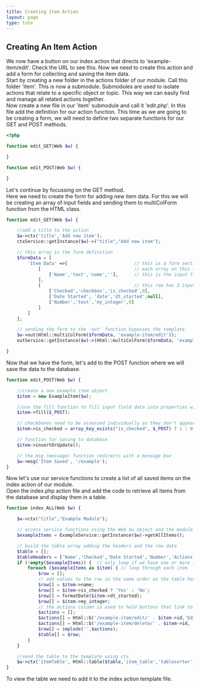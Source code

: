 ```yaml
---
title: Creating Item Action
layout: page
type: tute
---
```



## Creating An Item Action

We now have a button on our index action that directs to 'example-item/edit'. Check the URL to see this. Now we need to create this action and add a form for collecting and saving the item data. <br />
Start by creating a new folder in the actions folder of our module. Call this folder 'item'. This is now a submodule. Submodules are used to isolate actions that relate to a specific object or topic. This way we can easily find and manage all related actions together. <br />
Now create a new file in our 'item' submodule and call it 'edit.php'. In this file add the definition for our action function. This time as we are going to be creating a form, we will need to define two separate functions for our GET and POST methods.
```php
<?php

function edit_GET(Web $w) {

}

function edit_POST(Web $w) {

}
```
Let's continue by focussing on the GET method. <br />
Here we need to create the form for adding new item data. For this we will be creating an array of input fields and sending them to multiColForm function from the HTML class.
```php
function edit_GET(Web $w) {

    //add a title to the action
    $w->ctx('title','Add new item');
    ctxService::getInstance($w)->("title","Add new item");

    // this array is the form definition
    $formData = [
        'Item Data' =>[                         // this is a form section title
            [                                   // each array on this level represents a row on the form. This row has only a single input.
                ['Name','text','name',''],      // this is the input field definition. [Label, type, name, value]
            ],
            [                                   // this row has 3 input fields.
                ['Checked','checkbox','is_checked',0],
                ['Date Started', 'date','dt_started',null],
                ['Number','text','my_integer',0]
            ]
        ]
    ];

    // sending the form to the 'out' function bypasses the template.
    $w->out(Html::multiColForm($formData, 'example-item/edit'));
    outService::getInstance($w)->(Html::multiColForm($formData, 'example-item/edit'));

}
```
Now that we have the form, let's add to the POST function where we will save the data to the database.
```php
function edit_POST(Web $w) {

    //create a new example item object
    $item = new ExampleItem($w);

    //use the fill function to fill input field data into properties with matching names
    $item->fill($_POST);

    // checkboxes need to be assessed individually as they don't appear in the $_POST array if unchecked
    $item->is_checked = array_key_exists("is_checked", $_POST) ? 1 : 0;

    // function for saving to database
    $item->insertOrUpdate();

    // the msg (message) function redirects with a message box
    $w->msg('Item Saved', '/example');
}
```
Now let's use our service functions to create a list of all saved items on the index action of our module.<br />
Open the index.php action file and add the code to retrieve all items from the database and display them in a table.
```php
function index_ALL(Web $w) {

    $w->ctx("title","Example Module");

    // access service functions using the Web $w object and the module name
    $exampleItems = ExampleService::getInstance($w)->getAllItems();

    // build the table array adding the headers and the row data
    $table = [];
    $tableHeaders = ['Name','Checked','Date Started','Number','Actions'];
    if (!empty($exampleItems)) {  // only loop if we have one or more items
        foreach ($exampleItems as $item) { // loop through each item
            $row = [];
            // add values to the row in the same order as the table headers
            $row[] = $item->name;
            $row[] = $item->is_checked ? 'Yes' : 'No';
            $row[] = formatDate($item->dt_started);
            $row[] = $item->my_integer;
            // the actions column is used to hold buttons that link to actions per item. Note the item id is added to the href on these buttons.
            $actions = [];
            $actions[] = Html::b('/example-item/edit/' . $item->id,'Edit Item');
            $actions[] = Html::b('/example-item/delete/' . $item->id, 'Delete', 'Are you sure you want to delete this item?');
            $row[] = implode('',$actions);
            $table[] = $row;
        }
    }

    //send the table to the template using ctx
    $w->ctx('itemTable', Html::table($table,'item_table','tablesorter',$tableHeaders));
}
```
To view the table we need to add it to the index action template file.

